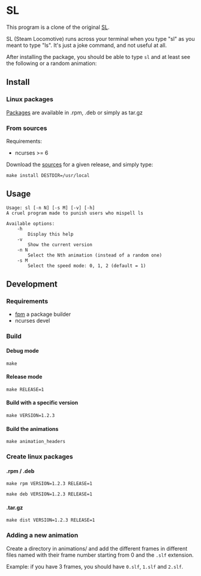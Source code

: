# SL

This program is a clone of the original [SL](https://github.com/mtoyoda/sl).

SL (Steam Locomotive) runs across your terminal when you type "sl" as you meant to type "ls". It's just a joke command, and not useful at all.

After installing the package, you should be able to type `sl` and at least see the following or a random animation:

## Install

### Linux packages

[Packages](https://github.com/alexlren/codetest/releases/) are available in .rpm, .deb or simply as tar.gz

### From sources

Requirements:
- ncurses >= 6

Download the [sources](https://github.com/alexlren/codetest/releases/) for a given release, and simply type:

```
make install DESTDIR=/usr/local
```

## Usage

```
Usage: sl [-n N] [-s M] [-v] [-h]
A cruel program made to punish users who mispell ls

Available options:
	-h
		Display this help
	-v
		Show the current version
	-n N
		Select the Nth animation (instead of a random one)
	-s M
		Select the speed mode: 0, 1, 2 (default = 1)
```

## Development

### Requirements

- [fpm](https://github.com/jordansissel/fpm) a package builder
- ncurses devel

### Build

#### Debug mode

```
make
```

#### Release mode

```
make RELEASE=1
```

#### Build with a specific version

```
make VERSION=1.2.3
```

#### Build the animations

```
make animation_headers
```

### Create linux packages

#### .rpm / .deb

```
make rpm VERSION=1.2.3 RELEASE=1
```

```
make deb VERSION=1.2.3 RELEASE=1
```

#### .tar.gz

```
make dist VERSION=1.2.3 RELEASE=1
```

### Adding a new animation

Create a directory in animations/ and add the different frames in different files named with their frame number starting from 0 and the `.slf` extension.

Example: if you have 3 frames, you should have `0.slf`, `1.slf` and `2.slf`.
